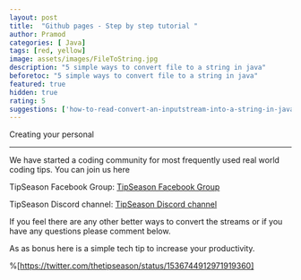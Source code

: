 ```yaml
---
layout: post
title:  "Github pages - Step by step tutorial "
author: Pramod
categories: [ Java]
tags: [red, yellow]
image: assets/images/FileToString.jpg
description: "5 simple ways to convert file to a string in java"
beforetoc: "5 simple ways to convert file to a string in java"
featured: true
hidden: true
rating: 5
suggestions: ['how-to-read-convert-an-inputstream-into-a-string-in-java/']
---
```


Creating your personal 

---

We have started a coding community for most frequently used real world coding tips. You can join us here

TipSeason Facebook Group: <a href="https://www.facebook.com/groups/tipseason"> TipSeason Facebook Group</a>

TipSeason Discord channel: [TipSeason Discord channel](https://discord.gg/5t6hKNQZgV)

If you feel there are any other better ways to convert the streams or if you have any questions please comment below.

As as bonus here is a simple tech tip to increase your productivity.

%[https://twitter.com/thetipseason/status/1536744912971919360]
